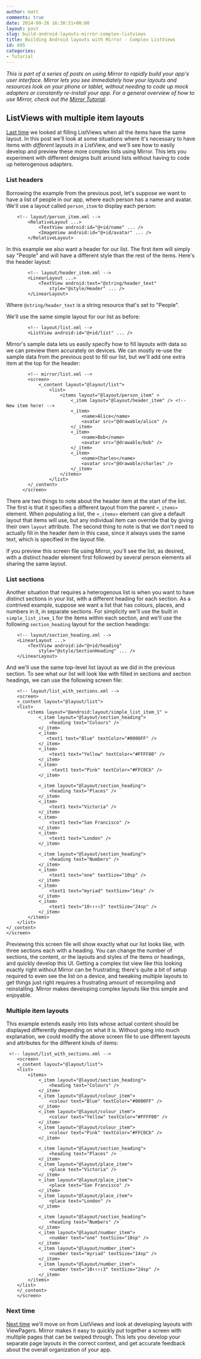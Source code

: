 ```yaml
---
author: matt
comments: true
date: 2014-09-26 16:30:51+00:00
layout: post
slug: build-android-layouts-mirror-complex-listviews
title: Building Android layouts with Mirror - Complex ListViews
id: 695
categories:
- Tutorial
---
```


_This is part of a series of posts on using Mirror to rapidly build your app's user interface. Mirror lets you see immediately how your layouts and resources look on your phone or tablet, without needing to code up mock adapters or constantly re-install your app. For a general overview of how to use Mirror, check out the [Mirror Tutorial]({{site.baseurl}}/mirror-tutorial)._





## ListViews with multiple item layouts





[Last time]({{site.baseurl}}/2014/09/building-android-layouts-mirror-listviews) we looked at filling ListViews when all the items have the same layout. In this post we'll look at some situations where it's necessary to have items with _different_ layouts in a ListView, and we'll see how to easily develop and preview these more complex lists using Mirror. This lets you experiment with different designs built around lists without having to code up heterogenous adapters.





### List headers





Borrowing the example from the previous post, let's suppose we want to have a list of people in our app, where each person has a name and avatar. We'll use a layout called `person_item` to display each person:





		<!-- layout/person_item.xml -->
			<RelativeLayout ...>
			    <TextView android:id="@+id/name" ... />
			    <ImageView android:id="@+id/avatar" ... />
			</RelativeLayout>





In this example we also want a header for our list. The first item will simply say "People" and will have a different style than the rest of the items. Here's the header layout:





			<!-- layout/header_item.xml -->
			<LinearLayout ...>
			    <TextView android:text="@string/header_text"
			        style="@style/Header" ... />
			</LinearLayout>





Where `@string/header_text` is a string resource that's set to "People".





We'll use the same simple layout for our list as before:





			<!-- layout/list.xml -->
			<ListView android:id="@+id/list" ... />





Mirror's sample data lets us easily specify how to fill layouts with data so we can preview them accurately on devices. We can mostly re-use the sample data from the previous post to fill our list, but we'll add one extra item at the top for the header:





			<!-- mirror/list.xml -->
			<screen>
			    <_content layout="@layout/list">
			        <list>
            			<items layout="@layout/person_item" >
                			<_item layout="@layout/header_item" /> <!-- New item here! -->
                			<_item>
                    			<name>Alice</name>
                    			<avatar src="@drawable/alice" />
                			</_item>
                			<_item>
                    			<name>Bob</name>
                    			<avatar src="@drawable/bob" />
                			</_item>
                			<_item>
                    			<name>Charles</name>
                    			<avatar src="@drawable/charles" />
                			</_item>
            			</items>
        			</list>
   		 	</_content>
		  </screen>





There are two things to note about the header item at the start of the list. The first is that it specifies a different layout from the parent `<_items>` element. When populating a list, the `<_items>` element can give a default layout that items will use, but any individual item can override that by giving their own `layout` attribute. The second thing to note is that we don't need to actually fill in the header item in this case, since it always uses the same text, which is specified in the layout file.





If you preview this screen file using Mirror, you'll see the list, as desired, with a distinct header element first followed by several person elements all sharing the same layout.





### List sections





Another situation that requires a heterogenous list is when you want to have distinct sections in your list, with a different heading for each section. As a contrived example, suppose we want a list that has colours, places, and numbers in it, in separate sections. For simplicity we'll use the built in `simple_list_item_1` for the items within each section, and we'll use the following `section_heading` layout for the section headings:





		<!-- layout/section_heading.xml -->
		<LinearLayout ...>
		    <TextView android:id="@+id/heading"
		        style="@style/SectionHeading" ... />
		</LinearLayout>





And we'll use the same top-level list layout as we did in the previous section. To see what our list will look like with filled in sections and section headings, we can use the following screen file:





		<!-- layout/list_with_sections.xml -->
		<screen>
		<_content layout="@layout/list">
		<list>
			<items layout="@android:layout/simple_list_item_1" >
				<_item layout="@layout/section_heading">
					<heading text="Colours" />
				</_item>
				<_item>
				   <text1 text="Blue" textColor="#0000FF" />
				</_item>
				<_item>
					<text1 text="Yellow" textColor="#FFFF00" />
				</_item>
				<_item>
					 <text1 text="Pink" textColor="#FFC0Cb" />
				</_item>

				<_item layout="@layout/section_heading">
					<heading text="Places" />
				</_item>
				<_item>
					<text1 text="Victoria" />
				</_item>
				<_item>
					<text1 text="San Francisco" />
				</_item>
				<_item>
					<text1 text="London" />
				</_item>

				<_item layout="@layout/section_heading">
					<heading text="Numbers" />
				</_item>
				<_item>
					<text1 text="one" textSize="10sp" />
				</_item>
				<_item>
					<text1 text="myriad" textSize="14sp" />
				</_item>
				<_item>
					<text1 text="10↑↑↑↑3" textSize="24sp" />
				</_item>
			</items>
		</list>
	</_content>
	</screen>





Previewing this screen file will show exactly what our list looks like, with three sections each with a heading. You can change the number of sections, the content, or the layouts and styles of the items or headings, and quickly develop this UI. Getting a complex list view like this looking exactly right without Mirror can be frustrating; there's quite a bit of setup required to even see the list on a device, and tweaking multiple layouts to get things just right requires a frustrating amount of recompiling and reinstalling. Mirror makes developing complex layouts like this simple and enjoyable.





### Multiple item layouts





This example extends easily into lists whose actual content should be displayed differently depending on what it is. Without going into much explanation, we could modify the above screen file to use different layouts and attributes for the different kinds of items:





	 <!-- layout/list_with_sections.xml -->
		<screen>
		<_content layout="@layout/list">
		<list>
			<items>
				<_item layout="@layout/section_heading">
					<heading text="Colours" />
				</_item>
				<_item layout="@layout/colour_item">
					<colour text="Blue" textColor="#0000FF" />
				</_item>
				<_item layout="@layout/colour_item">
					<colour text="Yellow" textColor="#FFFF00" />
				</_item>
				<_item layout="@layout/colour_item">
					<colour text="Pink" textColor="#FFC0Cb" />
				</_item>

				<_item layout="@layout/section_heading">
					<heading text="Places" />
				</_item>
				<_item layout="@layout/place_item">
					<place text="Victoria" />
				</_item>
				<_item layout="@layout/place_item">
					<place text="San Francisco" />
				</_item>
				<_item layout="@layout/place_item">
					<place text="London" />
				</_item>

				<_item layout="@layout/section_heading">
					<heading text="Numbers" />
				</_item>
				<_item layout="@layout/number_item">
					<number text="one" textSize="10sp" />
				</_item>
				<_item layout="@layout/number_item">
					<number text="myriad" textSize="14sp" />
				</_item>
				<_item layout="@layout/number_item">
					<number text="10↑↑↑↑3" textSize="24sp" />
				</_item>
			</items>
		</list>
		</_content>
		</screen>





### Next time





[Next time]({{site.baseurl}}/2014/10/building-android-layouts-mirror-view-pagers/) we'll move on from ListViews and look at developing layouts with ViewPagers. Mirror makes it easy to quickly put together a screen with multiple pages that can be swiped through. This lets you develop your separate page layouts in the correct context, and get accurate feedback about the overall organization of your app.




